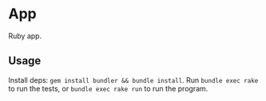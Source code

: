 # App

Ruby app.

## Usage

Install deps: `gem install bundler && bundle install`.  Run `bundle exec rake` to run the tests, or `bundle exec rake run` to run the program.
